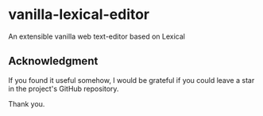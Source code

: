 # vanilla-lexical-editor

An extensible vanilla web text-editor based on Lexical

## Acknowledgment

If you found it useful somehow, I would be grateful if you could leave a star in the project's GitHub repository.

Thank you.
